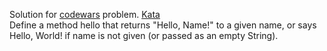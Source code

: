 Solution for <a href="http://www.codewars.com">codewars</a> problem.
<a href=https://www.codewars.com/kata/57e3f79c9cb119374600046b>Kata</a>
<br>
Define a method hello that returns "Hello, Name!" to a given name, or says Hello, World! if name is not given (or passed as an empty String).
<br>
